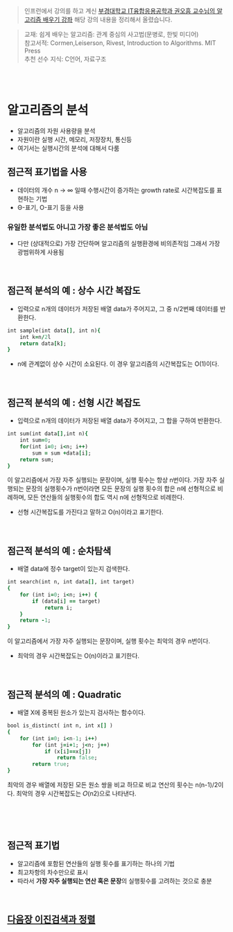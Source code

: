 > 인프런에서 강의를 하고 계신 [부경대학교 IT융합응용공학과 권오흠 교수님의 알고리즘 배우기 강좌](https://www.inflearn.com/course/%EC%95%8C%EA%B3%A0%EB%A6%AC%EC%A6%98-%EA%B0%95%EC%A2%8C/dashboard) 해당 강의 내용을 정리해서 올렸습니다. <br>


>교재: 쉽게 배우는 알고리즘: 관계 중심의 사고법(문병로, 한빛 미디어)
<br>참고서적: Cormen,Leiserson, Rivest, Introduction to Algorithms. MIT Press
<br>추천 선수 지식: C언어, 자료구조

<br>
<br>

# 알고리즘의 분석 
* 알고리즘의 자원 사용량을 분석
* 자원이란 실행 시간, 메모리, 저장장치, 통신등
* 여기서는 실행시간의 분석에 대해서 다룸

## 점근적 표기법을 사용
* 데이터의 개수 n → ∞ 일때 수행시간이 증가하는 growth rate로 시간복잡도를 표현하는 기법
* Θ-표기, Ο-표기 등을 사용
### 유일한 분석법도 아니고 가장 좋은 분석법도 아님 
* 다만 (상대적으로) 가장 간단하며
알고리즘의 실행환경에 비의존적임
그래서 가장 광범위하게 사용됨
<br><br><br>

## 점근적 분석의 예 : 상수 시간 복잡도
* 입력으로 n개의 데이터가 저장된 배열 data가 주어지고, 그 중 n/2번째 데이터를 반환한다. 
```ruby 
int sample(int data[], int n){
    int k=n/2l
    return data[k];
}
```
* n에 관계없이 상수 시간이 소요된다. 이 경우 알고리즘의 시간복잡도는 O(1)이다.
<br><br><br>

## 점근적 분석의 예 : 선형 시간 복잡도
* 입력으로 n개의 데이터가 저장된 배열 data가 주어지고, 그 합을 구하여 반환한다.
```ruby 
int sum(int data[],int n){
    int sum=0;
    for(int i=0; i<n; i++)
        sum = sum +data[i];
    return sum;
}
```
이 알고리즘에서 가장 자주 실행되는 문장이며,
실행 횟수는 항상 n번이다.
가장 자주 실행되는 문장의 실행횟수가 n번이라면
모든 문장의 실행 횟수의 합은 n에 선형적으로 비례하며,
모든 연산들의 실행횟수의 합도 역시 n에 선형적으로 비례한다.
* 선형 시간복잡도를 가진다고 말하고 O(n)이라고 표기한다.
<br><br><br>

## 점근적 분석의 예 : 순차탐색
* 배열 data에 정수 target이 있는지 검색한다.
```ruby 
int search(int n, int data[], int target)
{
    for (int i=0; i<n; i++) {
        if (data[i] == target)
            return i;
    }
    return -1;
}
```
이 알고리즘에서 가장 자주 실행되는 문장이며,
실행 횟수는 최악의 경우 n번이다.

* 최악의 경우 시간복잡도는 O(n)이라고 표기한다.
<br><br><br>

## 점근적 분석의 예 : Quadratic
* 배열 X에 중복된 원소가 있는지 검사하는 함수이다.

```ruby 
bool is_distinct( int n, int x[] )
{
    for (int i=0; i<n-1; i++)
        for (int j=i+1; j<n; j++)
            if (x[i]==x[j])
                return false;
        return true;
}

```
최악의 경우 배열에 저장된 모든 원소 쌍을 비교 하므로
비교 연산의 횟수는 n(n-1)/2이다.
최악의 경우 시간복잡도는 𝑂(n2)으로 나타낸다.

<br><br><br>

## 점근적 표기법
* 알고리즘에 포함된 연산들의 실행 횟수를 표기하는 하나의 기법
* 최고차항의 차수만으로 표시
* 따라서 **가장 자주 실행되는 연산 혹은 문장**의 실행횟수를 고려하는 것으로 충분
<br><br><br>

## [ **다음장 이진검색과 정렬** ](https://github.com/MinsoftK/TIL/blob/master/Algorithm/Binary_Search.md)
